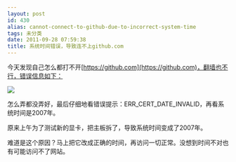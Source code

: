```yaml
---
layout: post
id: 430
alias: cannot-connect-to-github-due-to-incorrect-system-time
tags: 未分类
date: 2011-09-28 07:59:38
title: 系统时间错误，导致连不上github.com
---
```


今天发现自己怎么都打不开[https://github.com](https://github.com)，翻墙也不行，错误信息如下：

![](http://freewind.me/wp-content/uploads/2011/09/zrclip_001p75b0d1ef.png)

怎么弄都没弄好，最后仔细地看错误提示：ERR_CERT_DATE_INVALID，再看系统时间是2007年。

原来上午为了测试新的显卡，把主板拆了，导致系统时间变成了2007年。

难道是这个原因？马上把它改成正确的时间，再访问一切正常。没想到时间不对也有可能访问不了网站。
